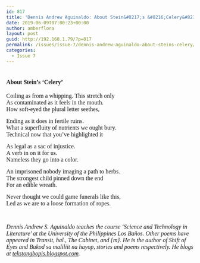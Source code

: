 ```yaml
---
id: 817
title: 'Dennis Andrew Aguinaldo: About Stein&#8217;s &#8216;Celery&#8217;'
date: 2019-06-09T07:00:23+00:00
author: amberflora
layout: post
guid: http://192.168.1.79/?p=817
permalink: /issues/issue-7/dennis-andrew-aguinaldo-about-steins-celery/
categories:
  - Issue 7
---
```

# <span style="font-family: georgia, palatino, serif; font-size: 12pt;">About Stein&#8217;s &#8216;Celery&#8217;</span>

<span style="font-family: georgia, palatino, serif; font-size: 12pt;">Coiling as from a whipping. This stretch only</span>  
<span style="font-family: georgia, palatino, serif; font-size: 12pt;">As contaminated as it feels in the mouth.</span>  
<span style="font-family: georgia, palatino, serif; font-size: 12pt;">How soft-eyed the plural letter seethes,</span>

<span style="font-family: georgia, palatino, serif; font-size: 12pt;">Ending as it does in fertile ruins.</span>  
<span style="font-family: georgia, palatino, serif; font-size: 12pt;">What a superfluity of nutrients we ought bury.</span>  
<span style="font-family: georgia, palatino, serif; font-size: 12pt;">Technical now that you’ve highlighted it</span>

<span style="font-family: georgia, palatino, serif; font-size: 12pt;">As legal as a sac of injustice.</span>  
<span style="font-family: georgia, palatino, serif; font-size: 12pt;">A verb in on it for us.</span>  
<span style="font-family: georgia, palatino, serif; font-size: 12pt;">Nameless they go into a color.</span>

<span style="font-family: georgia, palatino, serif; font-size: 12pt;">An imprisoned nobody imaging a path to herbs.</span>  
<span style="font-family: georgia, palatino, serif; font-size: 12pt;">The strongest child pinned down the end</span>  
<span style="font-family: georgia, palatino, serif; font-size: 12pt;">For an edible wreath.</span>

<span style="font-family: georgia, palatino, serif; font-size: 12pt;">Never thought we could game funerals like this,</span>  
<span style="font-family: georgia, palatino, serif; font-size: 12pt;">Led as we are to a loose formation of ropes.</span>

&nbsp;

<span style="font-family: georgia, palatino, serif; font-size: 12pt;"><em>Dennis Andrew S. Aguinaldo teaches the course &#8216;Science and Technology in Literature&#8217; at the University of the Philippines Los Baños. Other poems have appeared in Transit, hal., The Cabinet, and {m}. He is the author of Shift of Eyes and Bukod sa maliliit na hayop, stories and poems respectively. He blogs at <a href="http://tekstongbopis.blogspot.com">tekstongbopis.blogspot.com</a>.</em></span>